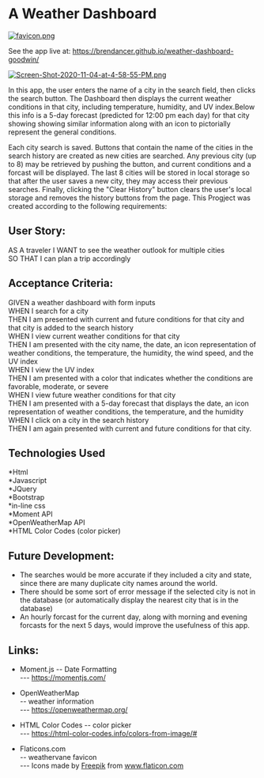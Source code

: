 # A Weather Dashboard             

[![favicon.png](https://i.postimg.cc/zDSDmZMT/favicon.png)](https://postimg.cc/MXHJR4zG)



See the app live at: https://brendancer.github.io/weather-dashboard-goodwin/


[![Screen-Shot-2020-11-04-at-4-58-55-PM.png](https://i.postimg.cc/Nf3dRSsP/Screen-Shot-2020-11-04-at-4-58-55-PM.png)](https://postimg.cc/crc7SD8Q)


In this app, the user enters the name of a city in the search field, then clicks the search button. The Dashboard then displays the current weather conditions in that city, including temperature, humidity, and UV index.Below this info is a 5-day forecast (predicted for 12:00 pm each day) for that city showing showing similar information along with an icon to pictorially represent the general conditions.

Each city search is saved. Buttons that contain the name of the cities in the search history are created as new cities are searched. Any previous city (up to 8) may be retrieved by pushing the button, and current conditions and a forcast will be displayed. The last 8 cities will be stored in local storage so that after the user saves a new city, they may access their previous searches. Finally, clicking the "Clear History" button clears the user's local storage and removes the history buttons from the page.
This Progject was created according to the following requirements:


## User Story:

AS A traveler
I WANT to see the weather outlook for multiple cities   
SO THAT I can plan a trip accordingly   

## Acceptance Criteria:

GIVEN a weather dashboard with form inputs   
WHEN I search for a city   
THEN I am presented with current and future conditions for that city and that city is added to the search history   
WHEN I view current weather conditions for that city    
THEN I am presented with the city name, the date, an icon representation of weather conditions, the temperature, the humidity, the wind speed, and the UV index  
WHEN I view the UV index   
THEN I am presented with a color that indicates whether the conditions are favorable, moderate, or severe   
WHEN I view future weather conditions for that city   
THEN I am presented with a 5-day forecast that displays the date, an icon representation of weather conditions, the temperature, and the humidity   
WHEN I click on a city in the search history   
THEN I am again presented with current and future conditions for that city.   

## Technologies Used

*Html   
*Javascript   
*JQuery   
*Bootstrap   
*in-line css   
*Moment API   
*OpenWeatherMap API   
*HTML Color Codes (color picker)   

## Future Development:

- The searches would be more accurate if they included a city and state, since there are many duplicate city names around the world.  
- There should be some sort of error message if the selected city is not in the database (or automatically display the nearest city that is in the database)  
- An hourly forcast for the current day, along with morning and evening forcasts for the next 5 days, would improve the usefulness of this app.  

## Links:
- Moment.js 
-- Date Formatting  
--- https://momentjs.com/  

- OpenWeatherMap   
-- weather information  
--- https://openweathermap.org/  

- HTML Color Codes 
-- color picker   
--- https://html-color-codes.info/colors-from-image/#  

- Flaticons.com  
-- weathervane favicon  
--- Icons made by <a href="http://www.freepik.com/" title="Freepik">Freepik</a> from <a href="https://www.flaticon.com/" title="Flaticon"> www.flaticon.com</a>  






